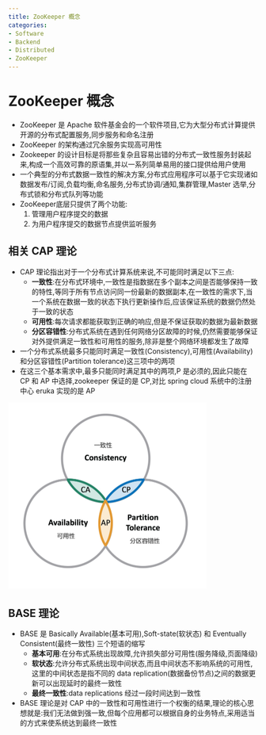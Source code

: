```yaml
---
title: ZooKeeper 概念
categories:
- Software
- Backend
- Distributed
- ZooKeeper
---
```

# ZooKeeper 概念

- ZooKeeper 是 Apache 软件基金会的一个软件项目,它为大型分布式计算提供开源的分布式配置服务,同步服务和命名注册
- ZooKeeper 的架构通过冗余服务实现高可用性
- Zookeeper 的设计目标是将那些复杂且容易出错的分布式一致性服务封装起来,构成一个高效可靠的原语集,并以一系列简单易用的接口提供给用户使用
- 一个典型的分布式数据一致性的解决方案,分布式应用程序可以基于它实现诸如数据发布/订阅,负载均衡,命名服务,分布式协调/通知,集群管理,Master 选举,分布式锁和分布式队列等功能
- ZooKeeper底层只提供了两个功能:
    1. 管理用户程序提交的数据
    2. 为用户程序提交的数据节点提供监听服务

## 相关 CAP 理论

- CAP 理论指出对于一个分布式计算系统来说,不可能同时满足以下三点:
    - **一致性**:在分布式环境中,一致性是指数据在多个副本之间是否能够保持一致的特性,等同于所有节点访问同一份最新的数据副本,在一致性的需求下,当一个系统在数据一致的状态下执行更新操作后,应该保证系统的数据仍然处于一致的状态
    - **可用性**:每次请求都能获取到正确的响应,但是不保证获取的数据为最新数据
    - **分区容错性**:分布式系统在遇到任何网络分区故障的时候,仍然需要能够保证对外提供满足一致性和可用性的服务,除非是整个网络环境都发生了故障
- 一个分布式系统最多只能同时满足一致性(Consistency),可用性(Availability)和分区容错性(Partition tolerance)这三项中的两项
- 在这三个基本需求中,最多只能同时满足其中的两项,P 是必须的,因此只能在 CP 和 AP 中选择,zookeeper 保证的是 CP,对比 spring cloud 系统中的注册中心 eruka 实现的是 AP

<img src="https://raw.githubusercontent.com/LuShan123888/Files/main/Pictures/2021-06-14-cap-theorem-diagram.png" alt="img" style="zoom:50%;" />

## BASE 理论

- BASE 是 Basically Available(基本可用),Soft-state(软状态) 和 Eventually Consistent(最终一致性) 三个短语的缩写
    - **基本可用**:在分布式系统出现故障,允许损失部分可用性(服务降级,页面降级)
    - **软状态**:允许分布式系统出现中间状态,而且中间状态不影响系统的可用性,这里的中间状态是指不同的 data replication(数据备份节点)之间的数据更新可以出现延时的最终一致性
    - **最终一致性**:data replications 经过一段时间达到一致性
- BASE 理论是对 CAP 中的一致性和可用性进行一个权衡的结果,理论的核心思想就是:我们无法做到强一致,但每个应用都可以根据自身的业务特点,采用适当的方式来使系统达到最终一致性
